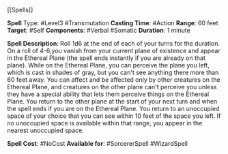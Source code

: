 [[Spells]]

**Spell** Type: #Level3 #Transmutation 
**Casting Time**: #Action 
**Range**: 60 feet
**Target**: #Self 
**Components**: #Verbal #Somatic 
**Duration**: 1 minute

**Spell Description**: 
	Roll 1d6 at the end of each of your turns for the duration. On a roll of 4-6,you vanish from your current plane of existence and appear in the Ethereal Plane (the spell ends instantly if you are already on that plane). While on the Ethereal Plane, you can perceive the plane you left, which is cast in shades of gray, but you can't see anything there more than 60 feet away. You can affect and be affected only by other creatures on the Ethereal Plane, and creatures on the other plane can't perceive you unless they have a special ability that lets them perceive things on the Ethereal Plane.
	You return to the other plane at the start of your next turn and when the spell ends if you are on the Ethereal Plane. You return to an unoccupied space of your choice that you can see within 10 feet of the space you left. If no unoccupied space is available within that range, you appear in the nearest unoccupied space.

**Spell Cost**: #NoCost 
**Available for**: #SorcererSpell #WizardSpell 